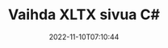 ---
############################# Static ############################
layout: "auto-gen-merger"
date: 2022-11-10T07:10:44
draft: false
otherformats: pps ppsx ppt pptx rtf tex vdx vsdm vsdx vssm vssx vstm vstx vsx vtx xlam

############################# Head ############################
head_title: "Vaihda ja vaihda XLTX sivua C#"
head_description: "Vaihda ja vaihda kahden sivun paikkoja XLTX-tiedostossa C#:ssa käyttämällä asiakirjojen yhdistämissovellusliittymää."

############################# Header ############################
title: "Vaihda XLTX sivua C#"
description: "Vaihda XLTX-sivut muutamalla rivillä .NET-koodia."
bg_image: "https://cms.admin.containerize.com/templates/aspose/App_Themes/V3/images/bg/header1.png"
bg_overlay: false
button:
    enable: true
    icon: "fas fa-arrow-down"
    label: "Lataa ilmainen kokeiluversio"
    link: "https://downloads.groupdocs.com/merger/net"

############################# SubMenu ############################
submenu:
    enable: true

    left:
        img_alt: "GroupDocs.Merger for .NET"
        image: "https://cms.admin.containerize.com/templates/groupdocs/images/product-logos/90x90-noborder/groupdocs-merger-net.png"
        product: "GroupDocs.Merger"
        platform: ".NET"

    middle:
        button:

            # button loop
            - link: "https://apireference.groupdocs.com/merger/net"
              text: "API-viite"

            # button loop
            - link: "https://github.com/groupdocs-merger"
              text: "Esimerkkejä koodista"

            # button loop
            - link: "https://products.groupdocs.app/merger/family"
              text: "Live-demoja"

            # button loop
            - link: "https://purchase.groupdocs.com/pricing/merger/net"
              text: "Hinnoittelu"

    right:
        link_download: "https://downloads.groupdocs.com/merger"
        link_learn: "https://docs.groupdocs.com/merger/net"
        link_buy: "https://purchase.groupdocs.com"

############################# About ############################
about:
    enable: true
    title: "Tietoja GroupDocs.Merger for .NET API:sta"
    content: |
        [GroupDocs.Merger for .NET](/fi/merger/net/) tarjoaa yksinkertaisen ratkaisun turvallisesti yhdistää ja jakaa useiden dokumenttimuotojen välillä, mukaan lukien PDF, Microsoft Office (Word, Excel, PowerPoint , OneNote), OpenDocument, HTML, kuvat ja monet muut .NET-sovelluksissa. Lisäämällä vain muutaman rivin koodia voit suorittaa useita dokumenttitoimintoja, kuten siirtää, poistaa, kiertää, vaihtaa, purkaa tai muuttaa asiakirjan sivujen suuntaa. Asiakirjojen yhdistämissovellusliittymä tukee myös asiakirjasivujen esikatselua kuvana asiakirjan rakenteen, muotoilun ja sivun sisällön analysoimiseksi.
        
        GroupDocs.Merger API on oikea valinta yritysratkaisuille, jotka tarvitsevat tiedostosivujen vaihtoominaisuuksia. Näitä sovellusliittymiä tuetaan hyvin kaikissa tärkeimmissä käyttöjärjestelmissä ja alustoissa, mukaan lukien .NET Framework, .NET Standard, .NET Core, Mono.

############################# Steps ############################
steps:
    enable: true
    title_left: "Vaihda XLTX tiedostosivua tuotteessa .NET"
    content_left: |
        [GroupDocs.Merger for .NET](/fi/merger/net/) tekee C#-kehittäjien helpoksi vaihtaa sivuja XLTX-tiedoston sisällä muutaman helpon vaiheen avulla .
        
        * Alusta **SwapOptions** määrittääksesi vaihdettavat sivunumerot.
        * Luo uusi esiintymä **Merger** ja anna lähdedokumentin polku rakentajaparametriksi.
        * Soita **SwapPages** ja välitä **SwapOptions**-objekti.
        * Soita **Save** ja määritä tiedostopolku tuloksena olevan asiakirjan tallentamiseksi.

    title_right: "Laitteistovaatimukset"
    content_right: |
        GroupDocs.Merger for .NET API-liittymiä tuetaan kaikilla tärkeimmillä alustoilla ja käyttöjärjestelmillä. Ennen kuin suoritat alla olevan koodin, varmista, että sinulla on seuraavat edellytykset asennettuna järjestelmääsi.

        * Käyttöjärjestelmät: Microsoft Windows, Linux, MacOS
        * Kehitysympäristöt: Visual Studio, Xamarin, MonoDevelop
        * Kehykset: .NET Framework, .NET Standard, .NET Core, Mono
        * Lataa tuotteen GroupDocs.Merger for .NET uusin versio osoitteesta [NuGet](https://www.nuget.org/packages/groupdocs.merger)
         
    code: |
     {{% merger/additional-styles %}}
     {{< merger/code-merger title="Kuinka vaihtaa XLTX tiedostosivua käyttämällä C# esimerkkikoodia">}}

        ```csharp    
        // Vaihda XLTX tiedostosivua GroupDocs.Merger API:lla
        int pageNumber1 = 6;
        int pageNumber2 = 1;

        // Alusta SwapOptions-luokka määrittääksesi vaihdettavat sivunumerot
        SwapOptions swapOptions = new SwapOptions(pageNumber2, pageNumber1);

        // Toteuta yhdistäminen syötteellä XLTX
        using (Merger merger = new Merger("input.xltx"))
          {
            // Kutsu SwapPages-metodi ja välitä SwapOptions-objekti sille
            merger.SwapPages(swapOptions);
    
            // Soita Tallenna-menetelmä ja anna haluttu tiedostopolku tulosteen tallentamiseksi
            merger.Save("output.xltx");
          }
        ```
     {{< /merger/code-merger >}}

############################# Demos ############################
demos:
    enable: true
    title: "Live-esittelyt - Vaihda XLTX tiedostosivua verkossa"
    content: |
       Vaihda XLTX tiedostosivua heti käymällä [GroupDocs.Merger Live Demos](https://products.groupdocs.app/splitter/swap-pages/xltx) -sivustolla.
       Live-demolla on seuraavat edut.
        
############################# About Formats ############################
about_formats:
    enable: true

############################# More Formats ############################
more_formats:
    enable: true
    title: "Vaihda muiden tiedostomuotojen sivuja"
    content: |
        .NET dokumentoi yhdistämis- ja split-sovellusliittymän tiedostomuodoille ja kuville. Vaihda joitain suosittuja tiedostomuotoja alla kuvatulla tavalla.

############################# Back to top ###############################
back_to_top:
    enable: true
---